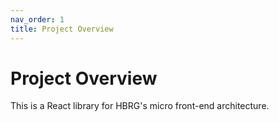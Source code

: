 ```yaml
---
nav_order: 1
title: Project Overview
---
```


# Project Overview

This is a React library for HBRG's micro front-end architecture.
